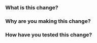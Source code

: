 ### What is this change?



### Why are you making this change?



### How have you tested this change?
